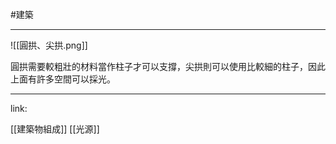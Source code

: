 #建築 

---

![[圓拱、尖拱.png]]

圓拱需要較粗壯的材料當作柱子才可以支撐，尖拱則可以使用比較細的柱子，因此上面有許多空間可以採光。

---

link:

[[建築物組成]]
[[光源]]